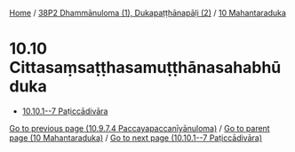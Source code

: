 
[Home](/) / [38P2 Dhammānuloma (1), Dukapaṭṭhānapāḷi (2)](../../38P2.md) / [10 Mahantaraduka](../10.md)

# 10.10 Cittasaṃsaṭṭhasamuṭṭhānasahabhūduka

* [10.10.1--7 Paṭiccādivāra](10.10/10.10.1--7.md)

[Go to previous page (10.9.7.4 Paccayapaccanīyānuloma)](10.9/10.9.7/10.9.7.4.md) / [Go to parent page (10 Mahantaraduka)](../10.md) / [Go to next page (10.10.1--7 Paṭiccādivāra)](10.10/10.10.1--7.md)


